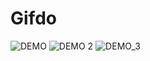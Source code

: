 # Gifdo

![DEMO](https://user-images.githubusercontent.com/11881456/30509407-0e8f0362-9a7e-11e7-9f5a-0649625b5c78.gif)
![DEMO 2](https://user-images.githubusercontent.com/11881456/30509484-c4a22610-9a7f-11e7-9817-dd2b48b2cd6e.gif)
![DEMO_3](https://user-images.githubusercontent.com/11881456/30509537-d356d024-9a80-11e7-9aba-6689d768571e.gif)
